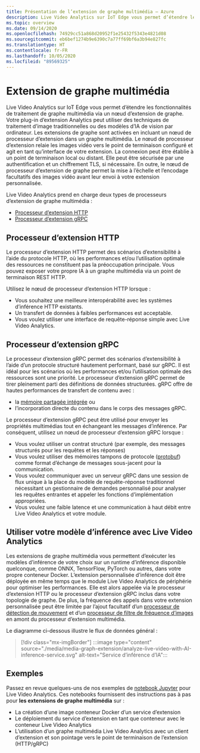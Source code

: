 ```yaml
---
title: Présentation de l’extension de graphe multimédia – Azure
description: Live Video Analytics sur IoT Edge vous permet d’étendre les fonctionnalités de traitement de graphe multimédia via un nœud d’extension de graphe.
ms.topic: overview
ms.date: 09/14/2020
ms.openlocfilehash: 74929cc51a868d20952f1e25432f5343e4821d08
ms.sourcegitcommit: eb6bef1274b9e6390c7a77ff69bf6a3b94e827fc
ms.translationtype: HT
ms.contentlocale: fr-FR
ms.lasthandoff: 10/05/2020
ms.locfileid: "89569325"
---
```

# <a name="media-graph-extension"></a>Extension de graphe multimédia

Live Video Analytics sur IoT Edge vous permet d’étendre les fonctionnalités de traitement de graphe multimédia via un nœud d’extension de graphe. Votre plug-in d’extension Analytics peut utiliser des techniques de traitement d’image traditionnelles ou des modèles d’IA de vision par ordinateur. Les extensions de graphe sont activées en incluant un nœud de processeur d’extension dans un graphe multimédia. Le nœud de processeur d’extension relaie les images vidéo vers le point de terminaison configuré et agit en tant qu’interface de votre extension. La connexion peut être établie à un point de terminaison local ou distant. Elle peut être sécurisée par une authentification et un chiffrement TLS, si nécessaire. En outre, le nœud de processeur d’extension de graphe permet la mise à l’échelle et l’encodage facultatifs des images vidéo avant leur envoi à votre extension personnalisée.

Live Video Analytics prend en charge deux types de processeurs d’extension de graphe multimédia :

* [Processeur d’extension HTTP](media-graph-concept.md#http-extension-processor)
* [Processeur d’extension gRPC](media-graph-concept.md#grpc-extension-processor)

## <a name="http-extension-processor"></a>Processeur d’extension HTTP

Le processeur d’extension HTTP permet des scénarios d’extensibilité à l’aide du protocole HTTP, où les performances et/ou l’utilisation optimale des ressources ne constituent pas la préoccupation principale. Vous pouvez exposer votre propre IA à un graphe multimédia via un point de terminaison REST HTTP. 

Utilisez le nœud de processeur d’extension HTTP lorsque :

* Vous souhaitez une meilleure interopérabilité avec les systèmes d’inférence HTTP existants.
* Un transfert de données à faibles performances est acceptable.
* Vous voulez utiliser une interface de requête-réponse simple avec Live Video Analytics.

## <a name="grpc-extension-processor"></a>Processeur d’extension gRPC

Le processeur d’extension gRPC permet des scénarios d’extensibilité à l’aide d’un protocole structuré hautement performant, basé sur gRPC. Il est idéal pour les scénarios où les performances et/ou l’utilisation optimale des ressources sont une priorité. Le processeur d’extension gRPC permet de tirer pleinement parti des définitions de données structurées. gRPC offre de hautes performances de transfert de contenu avec :

* la [mémoire partagée intégrée](https://en.wikipedia.org/wiki/Shared_memory) ou 
* l’incorporation directe du contenu dans le corps des messages gRPC. 

Le processeur d’extension gRPC peut être utilisé pour envoyer les propriétés multimédias tout en échangeant les messages d’inférence.
Par conséquent, utilisez un nœud de processeur d’extension gRPC lorsque :

* Vous voulez utiliser un contrat structuré (par exemple, des messages structurés pour les requêtes et les réponses)
* Vous voulez utiliser des mémoires tampons de protocole ([protobuf](https://developers.google.com/protocol-buffers)) comme format d’échange de messages sous-jacent pour la communication.
* Vous voulez communiquer avec un serveur gRPC dans une session de flux unique à la place du modèle de requête-réponse traditionnel nécessitant un gestionnaire de demandes personnalisé pour analyser les requêtes entrantes et appeler les fonctions d’implémentation appropriées. 
* Vous voulez une faible latence et une communication à haut débit entre Live Video Analytics et votre module.

## <a name="use-your-inferencing-model-with-live-video-analytics"></a>Utiliser votre modèle d’inférence avec Live Video Analytics

Les extensions de graphe multimédia vous permettent d’exécuter les modèles d’inférence de votre choix sur un runtime d’inférence disponible quelconque, comme ONNX, TensorFlow, PyTorch ou autres, dans votre propre conteneur Docker. L’extension personnalisée d’inférence doit être déployée en même temps que le module Live Video Analytics de périphérie pour optimiser les performances. Elle est alors appelée via le processeur d’extension HTTP ou le processeur d’extension gRPC inclus dans votre topologie de graphe. De plus, la fréquence des appels dans votre extension personnalisée peut être limitée par l’ajout facultatif d’un [processeur de détection de mouvement](media-graph-concept.md#motion-detection-processor) et d’un [processeur de filtre de fréquence d’images ](media-graph-concept.md#frame-rate-filter-processor) en amont du processeur d’extension multimédia.

Le diagramme ci-dessous illustre le flux de données général :

> [!div class="mx-imgBorder"]
> :::image type="content" source="./media/media-graph-extension/analyze-live-video-with-AI-inference-service.svg" alt-text="Service d’inférence d’IA":::

## <a name="samples"></a>Exemples

Passez en revue quelques-uns de nos exemples de [notebook Jupyter](https://github.com/Azure/live-video-analytics/blob/master/utilities/video-analysis/notebooks/readme.md) pour Live Video Analytics. Ces notebooks fournissent des instructions pas à pas pour **les extensions de graphe multimédia** sur :

* La création d’une image conteneur Docker d’un service d’extension
* Le déploiement du service d’extension en tant que conteneur avec le conteneur Live Video Analytics
* L’utilisation d’un graphe multimédia Live Video Analytics avec un client d’extension et son pointage vers le point de terminaison de l’extension (HTTP/gRPC)